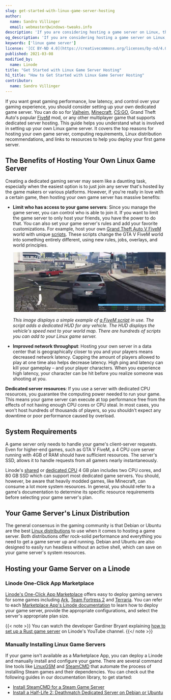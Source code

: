 ```yaml
---
slug: get-started-with-linux-game-server-hosting
author:
  name: Sandro Villinger
  email: webmaster@windows-tweaks.info
description: 'If you are considering hosting a game server on Linux, this guide helps you understand its benefits and provides tips to get started. It covers topics like resource requirements, and choosing a Linux distribution. You can also find resources to install popular games like, Valheim and CS:GO.'
og_description: 'If you are considering hosting a game server on Linux, this guide helps you understand its benefits and provides tips to get started. It covers topics like resource requirements, and choosing a Linux distribution. You can also find resources to install popular games like, Valheim and CS:GO.'
keywords: ['linux game server']
license: '[CC BY-ND 4.0](https://creativecommons.org/licenses/by-nd/4.0)'
published: 2021-03-08
modified_by:
  name: Linode
title: "Get Started with Linux Game Server Hosting"
h1_title: "How to Get Started with Linux Game Server Hosting"
contributor:
  name: Sandro Villinger
---
```


If you want great gaming performance, low latency, and control over your gaming experience, you should consider setting up your own dedicated game server. You can do so for [Valheim](https://www.linode.com/marketplace/apps/linode/valheim-game-server/), [Minecraft](/docs/guides/deploying-minecraft-with-marketplace-apps/), [CS:GO](https://www.linode.com/marketplace/apps/linode/csgo-game-server/), Grand Theft Auto's popular [FiveM](https://fivem.net/) mod, or any other multiplayer game that supports dedicated server hosting. This guide helps you understand what is involved in setting up your own Linux game server. It covers the top reasons for hosting your own game server, computing requirements, Linux distribution recommendations, and links to resources to help you deploy your first game server.

## The Benefits of Hosting Your Own Linux Game Server

Creating a dedicated gaming server may seem like a daunting task, especially when the easiest option is to just join any server that's hosted by the game makers or various platforms. However, if you're really in love with a certain game, then hosting your own game server has massive benefits:

- **Limit who has access to your game servers**: Since you manage the game server, you can control who is able to join it. If you want to limit the game server to only host your friends, you have the power to do that. You can also set your game server's rules and add your favorite customizations. For example, host your own [Grand Theft Auto V FiveM](https://fivem.net/) world with unique [scripts](https://github.com/FiveM-Scripts). These scripts change the GTA V FiveM world into something entirely different, using new rules, jobs, overlays, and world principles.

     ![A small example of a FiveM script](Linux_game_server1.png)

    _This image displays a simple example of [a FiveM script](https://forum.cfx.re/latest) in use. The script adds a dedicated HUD for any vehicle. The HUD displays the vehicle's speed next to your world map. There are hundreds of scripts you can add to your Linux game server._

- **Improved network throughput**: Hosting your own server in a data center that is geographically closer to you and your players means decreased network latency. Capping the amount of players allowed to play at one time also helps decrease latency. High ping and latency can kill your gameplay – and your player characters. When you experience high latency, your character can be hit before you realize someone was shooting at you.

**Dedicated server resources**: If you use a server with dedicated CPU resources, you guarantee the computing power needed to run your game. This means your game server can execute at top performance free from the effects of not having enough CPU cores or CPU steal. In most cases, you won't host hundreds of thousands of players, so you shouldn't expect any downtime or poor performance caused by overload.

## System Requirements

A game server only needs to handle your game's client-server requests. Even for higher-end games, such as GTA V FiveM, a 4 CPU core server running with 4GB of RAM should have sufficient resources. The server's SSD, allows it to handle requests from all gamers nearly instantaneously.

Linode's [shared](https://www.linode.com/products/shared/) or [dedicated CPU](https://www.linode.com/products/dedicated-cpu/) 4 GB plan includes two CPU cores, and 80 GB SSD which can support most dedicated game servers. You should, however, be aware that heavily modded games, like Minecraft, can consume a lot more system resources. In general, you should refer to a game's documentation to determine its specific resource requirements before selecting your game server's plan.

## Your Game Server's Linux Distribution

The general consensus in the gaming community is that Debian or Ubuntu are the best [Linux distributions](https://www.linode.com/docs/guides/choosing-a-distribution/) to use when it comes to hosting a game server. Both distributions offer rock-solid performance and everything you need to get a game server up and running. Debian and Ubuntu are also designed to easily run headless without an active shell, which can save on your game server's system resources.

## Hosting your Game Server on a Linode

### Linode One-Click App Marketplace

[Linode's One-Click App Marketplace](https://www.linode.com/marketplace/apps/) offers easy to deploy gaming servers for some games including [Ark](https://www.linode.com/marketplace/apps/linode/ark-game-server/), [Team Fortress 2](https://www.linode.com/marketplace/apps/linode/tf2-game-server/) and [Terraria](https://www.linode.com/marketplace/apps/linode/terraria-game-server/). You can refer to each [Marketplace App's Linode documentation](https://www.linode.com/docs/guides/platform/marketplace/) to learn how to deploy your game server, provide the appropriate configurations, and select the server's appropriate plan size.

{{< note >}}
You can watch the developer Gardiner Bryant explaining [how to set up a Rust game server](https://www.youtube.com/watch?v=RPbIRbj0GyA) on Linode's YouTube channel.
{{</ note >}}

### Manually Installing Linux Game Servers

If your game isn't available as a Marketplace App, you can deploy a Linode and manually install and configure your game. There are several command line tools like [LinuxGSM](https://linuxgsm.com/lgsm/sdtdserver/) and [SteamCMD](https://developer.valvesoftware.com/wiki/SteamCMD) that automate the process of installing Steam games and their dependencies. You can check out the following guides in our documentation library, to get started:

- [Install SteamCMD for a Steam Game Server](/docs/guides/install-steamcmd-for-a-steam-game-server/)
- [Install a Half-Life 2: Deathmatch Dedicated Server on Debian or Ubuntu](/docs/guides/install-a-half-life-2-deathmatch-dedicated-server-on-debian-or-ubuntu/)